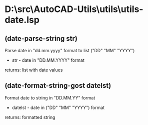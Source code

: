 # D:\src\AutoCAD-Utils\utils\utils-date.lsp
## (date-parse-string str)
Parse date in "dd.mm.yyyy" format to list ("DD" "MM" "YYYY")
* str - date in "DD.MM.YYYY" format
returns: list with date values
## (date-format-string-gost datelst)
Format date to string in "DD.MM.YY" format
* datelst - date in ("DD" "MM" "YYYY") format
returns: formatted string
